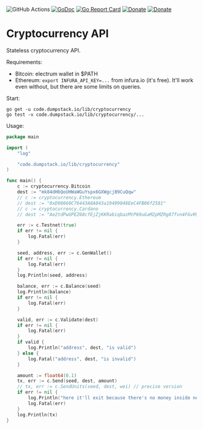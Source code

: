![GitHub Actions](https://github.com/jollheef/cryptocurrency/workflows/Build%20and%20Test/badge.svg)
[![GoDoc](https://godoc.org/code.dumpstack.io/lib/cryptocurrency?status.svg)](https://godoc.org/code.dumpstack.io/lib/cryptocurrency)
[![Go Report Card](https://goreportcard.com/badge/code.dumpstack.io/lib/cryptocurrency)](https://goreportcard.com/report/code.dumpstack.io/lib/cryptocurrency)
[![Donate](https://img.shields.io/badge/donate-paypal-blue.svg)](https://www.paypal.com/cgi-bin/webscr?cmd=_s-xclick&hosted_button_id=R8W2UQPZ5X5JE&source=url)
[![Donate](https://img.shields.io/badge/donate-bitcoin-blue.svg)](https://blockchair.com/bitcoin/address/bc1q23fyuq7kmngrgqgp6yq9hk8a5q460f39m8nv87)

# Cryptocurrency API

Stateless cryptocurrency API.

Requirements:
- Bitcoin: electrum wallet in $PATH
- Ethereum: `export INFURA_API_KEY=...` from infura.io (it's free). It'll work even without, but there are some limits on queries.

Start:

    go get -u code.dumpstack.io/lib/cryptocurrency
    go test -v code.dumpstack.io/lib/cryptocurrency/...

Usage:
```go
package main

import (
	"log"

	"code.dumpstack.io/lib/cryptocurrency"
)

func main() {
	c := cryptocurrency.Bitcoin
	dest := "mk84dHbQoUHWaWGuYspx6GXWgcjB9CuQqw"
	// c := cryptocurrency.Ethereum
	// dest := "0xD98660C76443A8A043a19499048EeC4FB06f2581"
	// c := cryptocurrency.Cardano
	// dest := "Ae2tdPwUPEZ68cfEjZjKKRabiqbazMtP69uGaM2pMZRg87fvn4FGvR95BEV"

	err := c.Testnet(true)
	if err != nil {
		log.Fatal(err)
	}

	seed, address, err := c.GenWallet()
	if err != nil {
		log.Fatal(err)
	}
	log.Println(seed, address)

	balance, err := c.Balance(seed)
	log.Println(balance)
	if err != nil {
		log.Fatal(err)
	}

	valid, err := c.Validate(dest)
	if err != nil {
		log.Fatal(err)
	}
	if valid {
		log.Println("address", dest, "is valid")
	} else {
		log.Fatal("address", dest, "is invalid")
	}

	amount := float64(0.1)
	tx, err := c.Send(seed, dest, amount)
	// tx, err := c.SendUnits(seed, dest, wei) // precise version
	if err != nil {
		log.Println("here it'll exit because there's no money inside new wallet")
		log.Fatal(err)
	}
	log.Println(tx)
}
```
